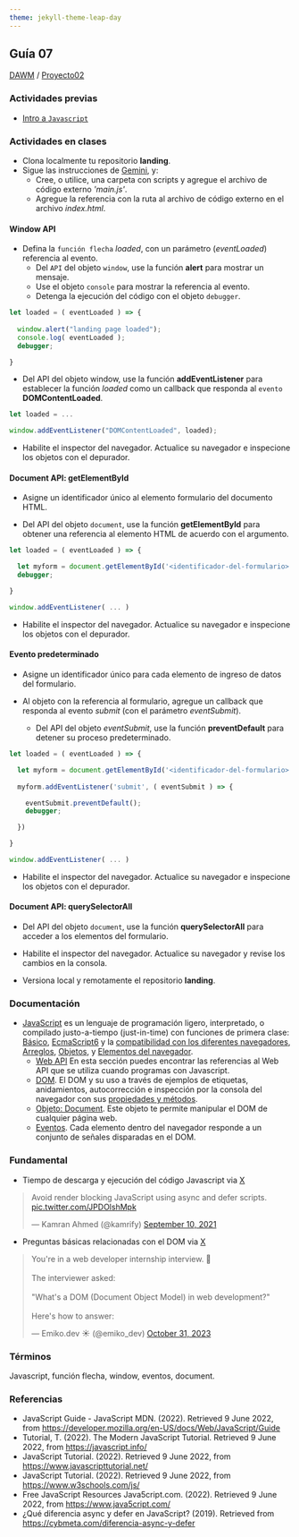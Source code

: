 ```yaml
---
theme: jekyll-theme-leap-day
---
```


## Guía 07

[DAWM](/DAWM/) / [Proyecto02](/DAWM/proyectos/2024/proyecto02)

### Actividades previas

* [Intro a `Javascript`](/DAWM/enclases/javascript)

### Actividades en clases

* Clona localmente tu repositorio **landing**.
* Sigue las instrucciones de [Gemini](gemini/guia07-gemini01.pdf), y:
  - Cree, o utilice, una carpeta con scripts y agregue el archivo de código externo _'main.js'_.
  - Agregue la referencia con la ruta al archivo de código externo en el archivo _index.html_.

#### Window API

* Defina la `función flecha` _loaded_, con un parámetro (_eventLoaded_) referencia al evento. 
  + Del `API` del objeto `window`, use la función **alert** para mostrar un mensaje.
  + Use el objeto `console` para mostrar la referencia al evento. 
  + Detenga la ejecución del código con el objeto `debugger`.

```typescript
let loaded = ( eventLoaded ) => {
  
  window.alert("landing page loaded");
  console.log( eventLoaded );
  debugger;

}
```

* Del API del objeto window, use la función **addEventListener** para establecer la función _loaded_ como un callback que responda al `evento` **DOMContentLoaded**.  

```typescript
let loaded = ...

window.addEventListener("DOMContentLoaded", loaded);
```

* Habilite el inspector del navegador. Actualice su navegador e inspecione los objetos con el depurador.

#### Document API: getElementById

* Asigne un identificador único al elemento formulario del documento HTML.

* Del API del objeto `document`, use la función **getElementById** para obtener una referencia al elemento HTML de acuerdo con el argumento. 

```typescript
let loaded = ( eventLoaded ) => {

  let myform = document.getElementById('<identificador-del-formulario>');
  debugger;

}

window.addEventListener( ... ) 
```

* Habilite el inspector del navegador. Actualice su navegador e inspecione los objetos con el depurador.

#### Evento predeterminado

* Asigne un identificador único para cada elemento de ingreso de datos del formulario.

* Al objeto con la referencia al formulario, agregue un callback que responda al evento _submit_ (con el parámetro _eventSubmit_). 
  + Del API del objeto _eventSubmit_, use la función **preventDefault** para detener su proceso predeterminado. 

```typescript
let loaded = ( eventLoaded ) => {

  let myform = document.getElementById('<identificador-del-formulario>');
  
  myform.addEventListener('submit', ( eventSubmit ) => {

    eventSubmit.preventDefault();
    debugger;

  })

}

window.addEventListener( ... ) 
```

* Habilite el inspector del navegador. Actualice su navegador e inspecione los objetos con el depurador.

#### Document API: querySelectorAll

* Del API del objeto `document`, use la función **querySelectorAll** para acceder a los elementos del formulario.

* Habilite el inspector del navegador. Actualice su navegador y revise los cambios en la consola.

* Versiona local y remotamente el repositorio **landing**.

### Documentación

* [JavaScript](https://developer.mozilla.org/es/docs/Web/JavaScript)  es un lenguaje de programación ligero, interpretado, o compilado justo-a-tiempo (just-in-time) con funciones de primera clase: [Básico](https://developer.mozilla.org/es/docs/Learn/Getting_started_with_the_web/JavaScript_basics), [EcmaScript6](http://es6-features.org/#) y la [compatibilidad con los diferentes navegadores](http://kangax.github.io/compat-table/es6/), [Arreglos](https://developer.mozilla.org/es/docs/Web/JavaScript/Referencia/Objetos_globales/Array), [Objetos](https://developer.mozilla.org/es/docs/Web/JavaScript/Guide/Trabajando_con_objectos), y [Elementos del navegador](https://javascript.info/browser-environment).
  - [Web API](https://developer.mozilla.org/es/docs/Web/API) En esta sección puedes encontrar las referencias al Web API que se utiliza cuando programas con Javascript.
  - [DOM](https://javascript.info/dom-nodes). El DOM y su uso a través de ejemplos de etiquetas, anidamientos, autocorrección e inspección por la consola del navegador con sus [propiedades y métodos](https://developer.mozilla.org/es/docs/Web/API/Document).
  - [Objeto: Document](https://javascript.info/dom-navigation). Este objeto te permite manipular el DOM de cualquier página web.
  - [Eventos](https://javascript.info/events). Cada elemento dentro del navegador responde a un conjunto de señales disparadas en el DOM.

### Fundamental

* Tiempo de descarga y ejecución del código Javascript via [X](https://twitter.com/kamrify/status/1436392322451841026)

<blockquote class="twitter-tweet"><p lang="en" dir="ltr">Avoid render blocking JavaScript using async and defer scripts. <a href="https://t.co/JPDOlshMpk">pic.twitter.com/JPDOlshMpk</a></p>&mdash; Kamran Ahmed (@kamrify) <a href="https://twitter.com/kamrify/status/1436392322451841026?ref_src=twsrc%5Etfw">September 10, 2021</a></blockquote> <script async src="https://platform.twitter.com/widgets.js" charset="utf-8"></script>

* Preguntas básicas relacionadas con el DOM via [X](https://x.com/emiko_dev/status/1719339017051738188)

<blockquote class="twitter-tweet"><p lang="en" dir="ltr">You&#39;re in a web developer internship interview. 💼<br><br>The interviewer asked:<br><br>&quot;What&#39;s a DOM (Document Object Model) in web development?&quot;<br><br>Here&#39;s how to answer:</p>&mdash; Emiko.dev ☀️ (@emiko_dev) <a href="https://twitter.com/emiko_dev/status/1719339017051738188?ref_src=twsrc%5Etfw">October 31, 2023</a></blockquote> <script async src="https://platform.twitter.com/widgets.js" charset="utf-8"></script>

### Términos

Javascript, función flecha, window, eventos, document.

### Referencias

* JavaScript Guide - JavaScript MDN. (2022). Retrieved 9 June 2022, from https://developer.mozilla.org/en-US/docs/Web/JavaScript/Guide
* Tutorial, T. (2022). The Modern JavaScript Tutorial. Retrieved 9 June 2022, from https://javascript.info/ 
* JavaScript Tutorial. (2022). Retrieved 9 June 2022, from https://www.javascripttutorial.net/
* JavaScript Tutorial. (2022). Retrieved 9 June 2022, from https://www.w3schools.com/js/
* Free JavaScript Resources Java5cript.com. (2022). Retrieved 9 June 2022, from https://www.java5cript.com/
* ¿Qué diferencia async y defer en JavaScript? (2019). Retrieved from https://cybmeta.com/diferencia-async-y-defer